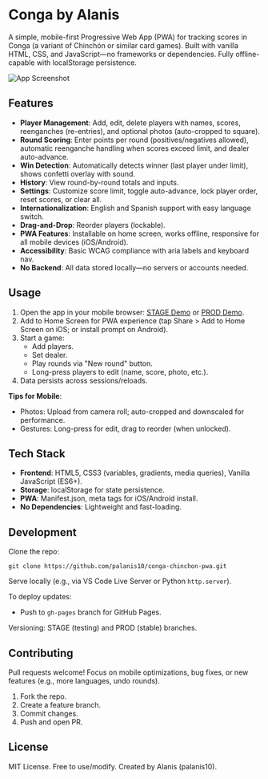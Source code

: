 # Conga by Alanis

A simple, mobile-first Progressive Web App (PWA) for tracking scores in Conga (a variant of Chinchón or similar card games). Built with vanilla HTML, CSS, and JavaScript—no frameworks or dependencies. Fully offline-capable with localStorage persistence.

![App Screenshot](https://via.placeholder.com/300x600?text=App+Screenshot) <!-- Replace with actual screenshot URL from your repo -->

## Features

- **Player Management**: Add, edit, delete players with names, scores, reenganches (re-entries), and optional photos (auto-cropped to square).
- **Round Scoring**: Enter points per round (positives/negatives allowed), automatic reenganche handling when scores exceed limit, and dealer auto-advance.
- **Win Detection**: Automatically detects winner (last player under limit), shows confetti overlay with sound.
- **History**: View round-by-round totals and inputs.
- **Settings**: Customize score limit, toggle auto-advance, lock player order, reset scores, or clear all.
- **Internationalization**: English and Spanish support with easy language switch.
- **Drag-and-Drop**: Reorder players (lockable).
- **PWA Features**: Installable on home screen, works offline, responsive for all mobile devices (iOS/Android).
- **Accessibility**: Basic WCAG compliance with aria labels and keyboard nav.
- **No Backend**: All data stored locally—no servers or accounts needed.

## Usage

1. Open the app in your mobile browser: [STAGE Demo](https://palanis10.github.io/conga-chinchon-pwa-stage/) or [PROD Demo](https://palanis10.github.io/conga-chinchon-pwa/).
2. Add to Home Screen for PWA experience (tap Share > Add to Home Screen on iOS; or install prompt on Android).
3. Start a game:
   - Add players.
   - Set dealer.
   - Play rounds via "New round" button.
   - Long-press players to edit (name, score, photo, etc.).
4. Data persists across sessions/reloads.

**Tips for Mobile**:
- Photos: Upload from camera roll; auto-cropped and downscaled for performance.
- Gestures: Long-press for edit, drag to reorder (when unlocked).

## Tech Stack

- **Frontend**: HTML5, CSS3 (variables, gradients, media queries), Vanilla JavaScript (ES6+).
- **Storage**: localStorage for state persistence.
- **PWA**: Manifest.json, meta tags for iOS/Android install.
- **No Dependencies**: Lightweight and fast-loading.

## Development

Clone the repo:
```
git clone https://github.com/palanis10/conga-chinchon-pwa.git
```

Serve locally (e.g., via VS Code Live Server or Python `http.server`).

To deploy updates:
- Push to `gh-pages` branch for GitHub Pages.

Versioning: STAGE (testing) and PROD (stable) branches.

## Contributing

Pull requests welcome! Focus on mobile optimizations, bug fixes, or new features (e.g., more languages, undo rounds).

1. Fork the repo.
2. Create a feature branch.
3. Commit changes.
4. Push and open PR.

## License

MIT License. Free to use/modify. Created by Alanis (palanis10).
